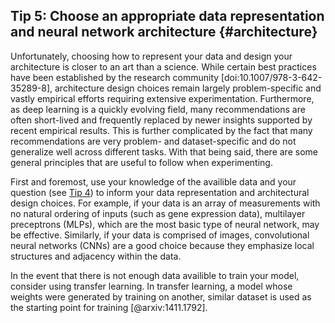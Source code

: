 ## Tip 5: Choose an appropriate data representation and neural network architecture {#architecture}
Unfortunately, choosing how to represent your data and design your architecture is closer to an art than a science.
While certain best practices have been established by the research community [doi:10.1007/978-3-642-35289-8], architecture design choices remain largely problem-specific and vastly empirical efforts requiring extensive experimentation.
Furthermore, as deep learning is a quickly evolving field, many recommendations are often short-lived and frequently replaced by newer insights supported by recent empirical results.
This is further complicated by the fact that many recommendations are very problem- and dataset-specific and do not generalize well across different tasks.
With that being said, there are some general principles that are useful to follow when experimenting.

First and foremost, use your knowledge of the availible data and your question (see [Tip 4](#know-your-problem)) to inform your data representation and architectural design choices. 
For example, if your data is an array of measurements with no natural ordering of inputs (such as gene expression data), multilayer preceptrons (MLPs), which are the most basic type of neural network, may be effective. 
Similarly, if your data is comprised of images, convolutional neural networks (CNNs) are a good choice because they emphasize local structures and adjacency within the data.

In the event that there is not enough data availible to train your model, consider using transfer learning. 
In transfer learning, a model whose weights were generated by training on another, similar dataset is used as the starting point for training [@arxiv:1411.1792].
